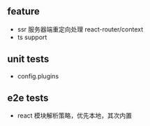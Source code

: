 ## feature
* ssr 服务器端重定向处理 react-router/context
* ts support

## unit tests
* config.plugins

## e2e tests
* react 模块解析策略，优先本地，其次内置
